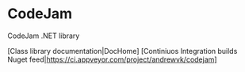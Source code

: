 # CodeJam
CodeJam .NET library

[Class library documentation|DocHome]
[Continiuos Integration builds Nuget feed|https://ci.appveyor.com/project/andrewvk/codejam]
